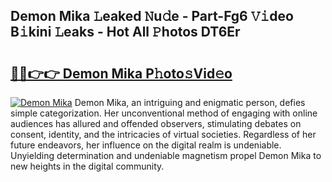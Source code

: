 ## Demon Mika 𝙻eaked 𝙽u𝚍e - Part-Fg6 𝚅𝚒deo B𝚒kini 𝙻eaks - Hot All 𝙿hotos DT6Er

# <h2><a href="http://ld2ayu2.urlbe.top/?page=Demon+Mika">🔗🔗👉👉 Demon Mika P𝚑oto𝚜Vid𝚎o</a></h2>

[![Demon Mika](https://i.imgur.com/eBuTRDB.gif)](http://ld2ayu2.urlbe.top/?page=Demon+Mika)
Demon Mika, an intriguing and enigmatic person, defies simple categorization. Her unconventional method of engaging with online audiences has allured and offended observers, stimulating debates on consent, identity, and the intricacies of virtual societies. Regardless of her future endeavors, her influence on the digital realm is undeniable. Unyielding determination and undeniable magnetism propel Demon Mika to new heights in the digital community.
